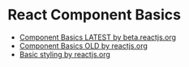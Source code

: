 # React Component Basics

- [Component Basics LATEST by beta.reactjs.org](https://beta.reactjs.org/learn/describing-the-ui)
- [Component Basics OLD by reactjs.org](https://reactjs.org/docs/hello-world.html)
- [Basic styling by reactjs.org](https://reactjs.org/docs/dom-elements.html#style)